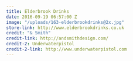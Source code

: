 ```yaml
---
title: Elderbrook Drinks
date: 2016-09-19 06:57:00 Z
image: "/uploads/163-elderbrookdrinks@2x.jpg"
store-link: http://www.elderbrookdrinks.co.uk
credit: "& Smith"
credit-link: http://andsmithdesign.com/
credit-2: Underwaterpistol
credit-2-link: http://www.underwaterpistol.com
---
```


